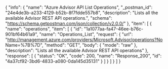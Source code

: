 {
  "info": {
    "name": "Azure Advisor API List Operations",
    "_postman_id": "24e4de3b-a233-4129-b52b-8f7fdde557b8",
    "description": "Lists all the available Advisor REST API operations.",
    "schema": "https://schema.getpostman.com/json/collection/v2.0.0/"
  },
  "item": [
    {
      "name": "operations",
      "item": [
        {
          "id": "1a1077aa-fa47-46ee-b76c-901bf64b61a9",
          "name": "Operations_List",
          "request": {
            "url": "http://management.azure.com/providers/Microsoft.Advisor/operations?No Name=%7B%7D",
            "method": "GET",
            "body": {
              "mode": "raw"
            },
            "description": "Lists all the available Advisor REST API operations"
          },
          "response": [
            {
              "status": "OK",
              "code": 200,
              "name": "Response_200",
              "id": "4a37cf92-3bd6-4833-a080-0da145d35131"
            }
          ]
        }
      ]
    }
  ]
}